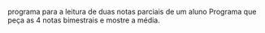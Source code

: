 programa para a leitura de duas notas parciais de um aluno
Programa que peça as 4 notas bimestrais e mostre a média. 